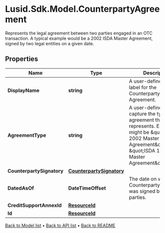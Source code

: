 # Lusid.Sdk.Model.CounterpartyAgreement
Represents the legal agreement between two parties engaged in an OTC transaction. A typical example would be a 2002 ISDA Master Agreement, signed by two legal entities on a given date.

## Properties

Name | Type | Description | Notes
------------ | ------------- | ------------- | -------------
**DisplayName** | **string** | A user-defined display label for the Counterparty Agreement. | 
**AgreementType** | **string** | A user-defined field to capture the type of agreement this represents. Examples might be \&quot;ISDA 2002 Master Agreement\&quot; or \&quot;ISDA 1992 Master Agreement\&quot;. | 
**CounterpartySignatory** | [**CounterpartySignatory**](CounterpartySignatory.md) |  | 
**DatedAsOf** | **DateTimeOffset** | The date on which the CounterpartyAgreement was signed by both parties. | 
**CreditSupportAnnexId** | [**ResourceId**](ResourceId.md) |  | 
**Id** | [**ResourceId**](ResourceId.md) |  | 

[Back to Model list](../README.md#documentation-for-models) &#8226; [Back to API list](../README.md#documentation-for-api-endpoints) &#8226; [Back to README](../README.md)

